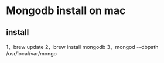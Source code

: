 # Mongodb install on mac

## install

1、brew update
2、brew install mongodb
3、mongod --dbpath /usr/local/var/mongo

